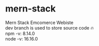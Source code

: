 # mern-stack
Mern Stack Emcomerce Webiste <br> dev branch is used to store source code 🔥
<br>
npm -v: 8.14.0 <br> node -v: 16.16.0
